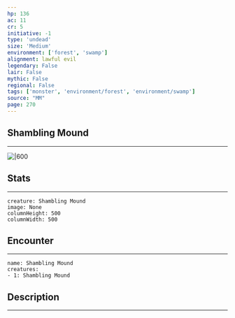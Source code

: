 ```yaml
---
hp: 136
ac: 11
cr: 5
initiative: -1
type: 'undead'    
size: 'Medium'
environment: ['forest', 'swamp']
alignment: lawful evil
legendary: False
lair: False
mythic: False
regional: False
tags: ['monster', 'environment/forest', 'environment/swamp']
source: "MM"
page: 270
---
```


## Shambling Mound
---

![|600](D:/Program%20Files/5e.tools/img/bestiary/MM/Shambling%20Mound.jpg)

## Stats
---

```statblock
creature: Shambling Mound
image: None
columnHeight: 500
columnWidth: 500
```

## Encounter
---

```encounter-table
name: Shambling Mound
creatures:
- 1: Shambling Mound
```

## Description
---




